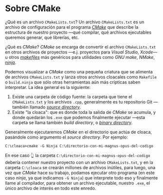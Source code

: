 # Sobre CMake

¿Qué es un archivo `CMakeLists.txt`? Un archivo `CMakeLists.txt` es un
archivo de configuración para el programa [*CMake*](https://cmake.org/)
que describe la estructura de nuestro proyecto —qué compilar, qué
archivos ejecutables queremos generar, qué librerías, etc.

¿Qué es *CMake*? *CMake* se encarga de convertir el archivo
`CMakeLists.txt` en otros archivos de proyectos —e.j. proyectos para
*Visual Studio*, *Xcode*— u otros
[*makefiles*](https://en.wikipedia.org/wiki/Makefile) más genéricos
para utilidades como *GNU make*, *NMake*,
[*ninja*](https://ninja-build.org/).

Podemos visualizar a *CMake* como una pequeña criatura que se alimenta
de archivos `CMakeLists.txt` y lanza otros archivos cloacales como `Makefile` o
`build.ninja` que sólo otras herramientas aún más crípticas saben interpretar.
La idea general es la siguiente:

1. Existe una carpeta de código fuente: la carpeta que tiene el
   `CMakeLists.txt` y los archivos `.cpp`, generalmente es tu repositorio Git
   —también llamado [*source directory*](https://cmake.org/cmake/help/latest/variable/CMAKE_SOURCE_DIR.html).
2. Existe "la cloaca": que es donde toda la salida de *CMake* se acumula,
   y donde quedarán los `.exe` que podemos finalmente ejecutar —esta
   carpeta se llama también *build directory*,
   o [*binary directory*](https://cmake.org/cmake/help/latest/variable/CMAKE_BINARY_DIR.html).

Generalmente ejecutaremos *CMake* en el directorio que actúa de
cloaca, pasándole como argumento el *source directory*. Por ejemplo:

    C:\cloaca>cmake -G Ninja C:\directorio-con-mi-magnus-opus-del-codigo

En ese caso 👆 la carpeta
`C:\directorio-con-mi-magnus-opus-del-codigo` debería contener nuestro
proyecto con un archivo `CMakeLists.txt`, y en la carpeta `C:\cloaca`
se crearán millones de archivos inútiles, para luego, una vez que
*CMake* hace su trabajo, podamos ejecutar otro programa (en este caso *ninja*,
ya que indicamos `-G Ninja`) que interprete todo eso y finalmente llame al
compilador, para obtener un archivo ejecutable, nuestro `.exe`, el
único archivo de interés en todo este enredo.
